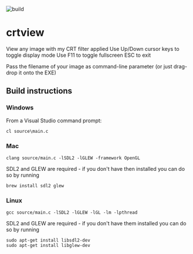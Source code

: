 ![build](https://github.com/mattiasgustavsson/crtview/workflows/build/badge.svg)
# crtview
View any image with my CRT filter applied
Use Up/Down cursor keys to toggle display mode
Use F11 to toggle fullscreen
ESC to exit

Pass the filename of your image as command-line parameter (or just drag-drop it onto the EXE)

Build instructions
------------------

### Windows
From a Visual Studio command prompt:
```
cl source\main.c
```

### Mac
```
clang source/main.c -lSDL2 -lGLEW -framework OpenGL
```

SDL2 and GLEW are required - if you don't have then installed you can do so by running
```
brew install sdl2 glew
```

### Linux
```
gcc source/main.c -lSDL2 -lGLEW -lGL -lm -lpthread
```

SDL2 and GLEW are required - if you don't have them installed you can do so by running
```
sudo apt-get install libsdl2-dev
sudo apt-get install libglew-dev
```


